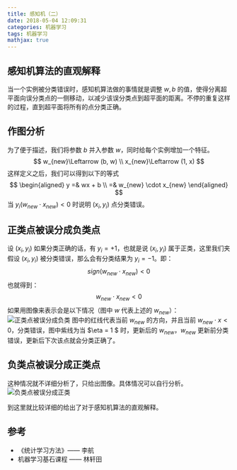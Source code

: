 ```yaml
---
title: 感知机（二）
date: 2018-05-04 12:09:31
categories: 机器学习
tags: 机器学习
mathjax: true
---
```

## 感知机算法的直观解释
当一个实例被分类错误时，感知机算法做的事情就是调整 $w, b$ 的值，使得分离超平面向误分类点的一侧移动，以减少该误分类点到超平面的距离。不停的重复这样的过程，直到超平面将所有的点分类正确。

## 作图分析
为了便于描述，我们将参数 $b$ 并入参数 $w$，同时给每个实例增加一个特征。
$$
w_{new}\Leftarrow (b, w) \\
x_{new}\Leftarrow (1, x) 
$$
这样定义之后，我们可以得到以下的等式
$$
\begin{aligned}
y =& wx + b \\
=& w_{new} \cdot x_{new}
\end{aligned}
$$
当 $y_i(w_{new} \cdot x_{new}) < 0$ 时说明 $(x_i, y_i)$ 点分类错误。

## 正类点被误分成负类点
设 $(x_i, y_i)$ 如果分类正确的话，有 $y_i = +1$，也就是说 $(x_i, y_i)$ 属于正类，这里我们夹假设 $(x_i, y_i)$ 被分类错误，那么会有分类结果为 $y_i = -1$。即：
$$
sign(w_{new} \cdot x_{new}) < 0
$$
也就得到：
$$
w_{new} \cdot x_{new} < 0
$$
如果用图像来表示会是以下情况（图中 $w$ 代表上述的 $w_{new}$）：
![正类点被误分成负类](/img/perceptron2_1.png)
图中的红线代表当前 $w_{new}$ 的方向，并且当前 $w_{new} \cdot x < 0$，分类错误，图中紫线为当 $\eta = 1 $ 时，更新后的 $w_{new}$，$w_{new}$ 更新前分类错误，更新后下次该点就会分类正确了。

## 负类点被误分成正类点
这种情况就不详细分析了，只给出图像。具体情况可以自行分析。
![负类点被误分成正类](/img/perceptron2_2.png)

到这里就比较详细的给出了对于感知机算法的直观解释。  

## 参考
- 《统计学习方法》—— 李航
- 机器学习基石课程 —— 林轩田

